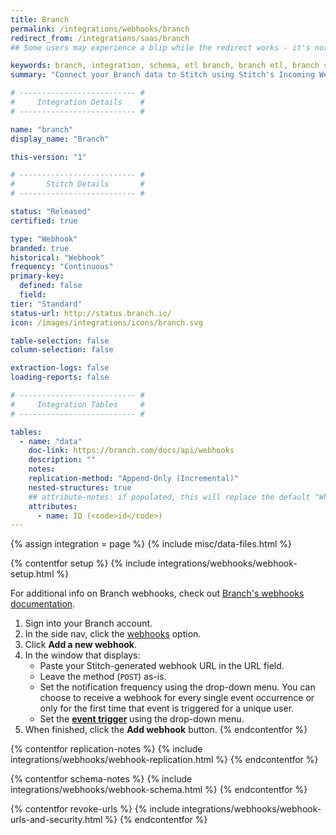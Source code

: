 ```yaml
---
title: Branch
permalink: /integrations/webhooks/branch
redirect_from: /integrations/saas/branch
## Some users may experience a blip while the redirect works - it's normal.

keywords: branch, integration, schema, etl branch, branch etl, branch schema, stitch webhooks
summary: "Connect your Branch data to Stitch using Stitch's Incoming Webhooks integration. In this guide, you'll find setup instructions, info about replication, and the data you can expect to see in your data warehouse."

# -------------------------- #
#     Integration Details    #
# -------------------------- #

name: "branch"
display_name: "Branch"

this-version: "1"

# -------------------------- #
#       Stitch Details       #
# -------------------------- #

status: "Released"
certified: true

type: "Webhook"
branded: true
historical: "Webhook"
frequency: "Continuous"
primary-key:
  defined: false
  field: 
tier: "Standard"
status-url: http://status.branch.io/
icon: /images/integrations/icons/branch.svg

table-selection: false
column-selection: false

extraction-logs: false
loading-reports: false

# -------------------------- #
#     Integration Tables     #
# -------------------------- #

tables:
  - name: "data"
    doc-link: https://branch.com/docs/api/webhooks
    description: ""
    notes: 
    replication-method: "Append-Only (Incremental)"
    nested-structures: true
    ## attribute-notes: if populated, this will replace the default "While we try to include everything here..." copy.
    attributes:
      - name: ID (<code>id</code>)
---
```

{% assign integration = page %}
{% include misc/data-files.html %}

{% contentfor setup %}
{% include integrations/webhooks/webhook-setup.html %}

For additional info on Branch webhooks, check out [Branch's webhooks documentation](https://dev.branch.io/getting-started/webhooks/guide/).

1. Sign into your Branch account.
2. In the side nav, click the [webhooks](https://dashboard.branch.io/webhook) option.
3. Click **Add a new webhook**. 
4. In the window that displays:
   - Paste your Stitch-generated webhook URL in the URL field.
   - Leave the method (`POST`) as-is.
   - Set the notification frequency using the drop-down menu. You can choose to receive a webhook for every single event occurrence or only for the first time that event is triggered for a unique user.
   - Set the [**event trigger**](https://dev.branch.io/getting-started/webhooks/guide/#event-trigger) using the drop-down menu.
5. When finished, click the **Add webhook** button.
{% endcontentfor %}



{% contentfor replication-notes %}
{% include integrations/webhooks/webhook-replication.html %}
{% endcontentfor %}



{% contentfor schema-notes %}
{% include integrations/webhooks/webhook-schema.html %}
{% endcontentfor %}



{% contentfor revoke-urls %}
{% include integrations/webhooks/webhook-urls-and-security.html %}
{% endcontentfor %}